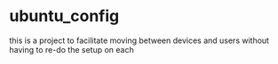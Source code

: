 # ubuntu_config
this is a project to facilitate moving between devices and users without having to re-do the setup on each 
